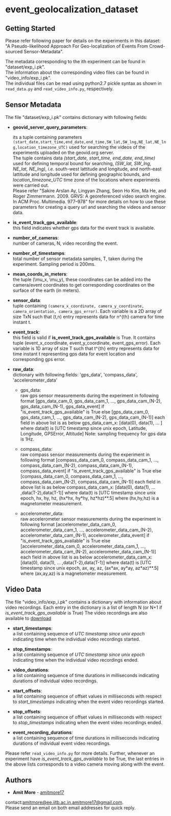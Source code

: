 # event_geolocalization_dataset

## Getting Started
Please refer following paper for details on the experiments in this dataset:  
"A Pseudo-likelihood Approach For Geo-localization of Events From Crowd-sourced Sensor-Metadata".

The metadata corresponding to the ith experiment can be found in "dataset/exp_i.pk".  
The information about the corresponding video files can be found in "video_info/exp_i.pk".  
The individual files can be read using python2.7 pickle syntax as shown in ```read_data.py``` and ```read_video_info.py```, respectively. 

## Sensor Metadata
The file "dataset/exp_i.pk" contains dictionary with following fields:
* **geovid_server_query_parameters**:

	its a tuple containing parameters ```(start_date,start_time,end_date,end_time,SW_lat,SW_lng,NE_lat,NE_lng,location_timezone_UTC)``` used for searching the videos of the experiments uploaded on the geovid.org server.  
	The tuple contains data *(start_date, start_time, end_date, end_time)* used for defining temporal bound for searching, *(SW_lat, SW_lng, NE_lat, NE_lng)*, *i.e.* south-west lattitude and longitude, and north-east lattitude and longitude used for defining geographic bounds, and *location_timezone_UTC* time zone of the locations where experiments were carried out.  
	Please refer "Sakire Arslan Ay, Lingyan Zhang, Seon Ho Kim, Ma He, and Roger Zimmermann. 2009. GRVS: A georeferenced video search engine. In ACM Proc. Multimedia. 977–978" for more details on how to use these parameters for creating a query url and searching the videos and sensor data. 
 
 * **is_event_track_gps_available**:  
 	this field indicates whether gps data for the event track is available.
 	 
 * **number_of_cameras**:  
 	number of cameras, N, video recording the event.
 	
 * **number_of_timestamps**:  
 	total number of sensor metadata samples, T, taken during the experiment. Sampling period is 200ms. 
 	
 * **mean_coords_in_meters**:  
 	the tuple (\mu_x, \mu_y), these coordinates can be added into the camera/event coordinates to get corresponding coordinates on the surface of the earth (in meters). 
 	
 * **sensor_data**:  
 	tuple containing ```(camera_x_coordinate, camera_y_coordinate, camera_orientation, camera_gps_error)```. 
 	Each variable is a 2D array of size TxN such that (t,n) entry represents data for n^{th} camera for time instant t. 
 	
 * **event_track**:  
 	this field is valid if **is_event_track_gps_available** is True. It contains tuple (event_x_coordinate, event_y_coordinate, event_gps_error). Each variable is 1D array of size T such that t^{th} entry represents data for time instant t representing gps data for event location and corresponding gps error. 
 	
 * **raw_data**:  
 	dictionary with following fields: 'gps_data', 'compass_data', 'accelerometer_data'
 	* gps_data:  
	raw gps sensor measurements during the experiment in following format
 		[gps_data_cam_0, gps_data_cam_1, ..., gps_data_cam_(N-2), gps_data_cam_(N-1), gps_data_event] if "is_event_track_gps_available" is True else [gps_data_cam_0, gps_data_cam_1, ..., gps_data_cam_(N-2), gps_data_cam_(N-1)]
 		each field in above list is as below
 		gps_data_cam_x: [data(0), data(1), ... ] where data(t) is [UTC timestamp since unix epoch, Latitude, Longitude, GPSError, Altitude]
 		Note: sampling frequency for gps data is 1Hz. 
 		
 	* compass_data:  
	raw compass sensor measurements during the experiment in following format
 		[compass_data_cam_0, compass_data_cam_1, ..., compass_data_cam_(N-2), compass_data_cam_(N-1), compass_data_event] if "is_event_track_gps_available" is True else [compass_data_cam_0, compass_data_cam_1, ..., compass_data_cam_(N-2), compass_data_cam_(N-1)]
 		each field in above list is as below
 		compass_data_cam_x: [data(0), data(1), ... ,data(T-2),data(T-1)] where data(t) is [UTC timestamp since unix epoch, hx, hy, hz, (hx\*hx, hy\*hy, hz\*hz)\*\*.5] where (hx,hy,hz) is a magnetometer measurement. 
 		
	* accelerometer_data:  
	raw accelerometer sensor measurements during the experiment in following format
 		[accelerometer_data_cam_0, accelerometer_data_cam_1, ..., accelerometer_data_cam_(N-2), accelerometer_data_cam_(N-1), accelerometer_data_event] if "is_event_track_gps_available" is True else [accelerometer_data_cam_0, accelerometer_data_cam_1, ..., accelerometer_data_cam_(N-2), accelerometer_data_cam_(N-1)]
 		each field in above list is as below
 		accelerometer_data_cam_x: [data(0), data(1), ... ,data(T-2),data(T-1)] where data(t) is [UTC timestamp since unix epoch, ax, ay, az, (ax\*ax, ay\*ay, az\*az)\*\*.5] where (ax,ay,az) is a magnetometer measurement. 
    
## Video Data
The file "video_info/exp_i.pk" contains a dictionary with information about video recordings. 
Each entry in the dictionary is a list of length N (or N+1 if *is_event_track_gps_available* is True)
The video recordings are also available to [download](https://github.com/amitmore17)

* **start_timestamps**:  
	a list containing sequence of *UTC timestamp since unix epoch* indicating time when the individual video recordings started.
	 
* **stop_timestamps**:  
	a list containing sequence of *UTC timestamp since unix epoch* indicating time when the individual video recordings ended. 
	
* **video_durations**:  
	a list containing sequence of time durations in milliseconds indicating durations of individual video recordings. 
	
* **start_offsets**:  
	a list containing sequence of offset values in milliseconds with respect to *start_timestamps* indicating when the event video recordings started. 
	
* **stop_offsets**:  
	a list containing sequence of offset values in milliseconds with respect to *stop_timestamps* indicating when the event video recordings ended. 
	
* **event_recording_durations**:  
	a list containing sequence of time durations in milliseconds indicating durations of individual event video recordings. 

Please refer ```read_video_info.py``` for more details.
Further, whenever an experiment have *is_event_track_gps_available* to be True, the last entries in the above lists corresponds to a video camera moving along with the event. 

## Authors

* **Amit More** - [amitmore17](https://github.com/amitmore17)

contact:amitmore@ee.iitb.ac.in,amitmore17@gmail.com.  
Please send an email on both email addresses for quick reply.  	

